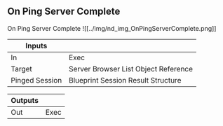 ## On Ping Server Complete
On Ping Server Complete
![[../img/nd_img_OnPingServerComplete.png]]

|Inputs||
|--|--|
| In | Exec |
| Target | Server Browser List Object Reference |
| Pinged Session | Blueprint Session Result Structure |

|Outputs||
|--|--|
| Out | Exec |
